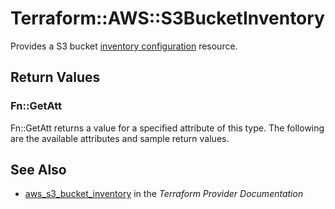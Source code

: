 # Terraform::AWS::S3BucketInventory

Provides a S3 bucket [inventory configuration](https://docs.aws.amazon.com/AmazonS3/latest/dev/storage-inventory.html) resource.

## Return Values

### Fn::GetAtt

Fn::GetAtt returns a value for a specified attribute of this type. The following are the available attributes and sample return values.

## See Also

* [aws_s3_bucket_inventory](https://www.terraform.io/docs/providers/aws/r/s3_bucket_inventory.html) in the _Terraform Provider Documentation_